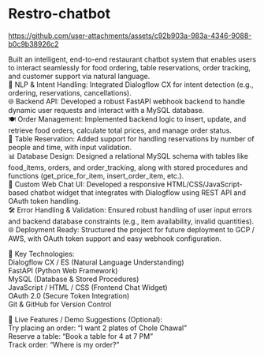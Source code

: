 # Restro-chatbot

https://github.com/user-attachments/assets/c92b903a-983a-4346-9088-b0c9b38926c2

Built an intelligent, end-to-end restaurant chatbot system that enables users to interact seamlessly for food ordering, table reservations, order tracking, and customer support via natural language.  
🧠 NLP & Intent Handling: Integrated Dialogflow CX for intent detection (e.g., ordering, reservations, cancellations).  
🌐 Backend API: Developed a robust FastAPI webhook backend to handle dynamic user requests and interact with a MySQL database.  
🍽️ Order Management: Implemented backend logic to insert, update, and retrieve food orders, calculate total prices, and manage order status.  
📅 Table Reservation: Added support for handling reservations by number of people and time, with input validation.  
📊 Database Design: Designed a relational MySQL schema with tables like food_items, orders, and order_tracking, along with stored procedures and functions (get_price_for_item, insert_order_item, etc.).  
💬 Custom Web Chat UI: Developed a responsive HTML/CSS/JavaScript-based chatbot widget that integrates with Dialogflow using REST API and OAuth token handling.  
🛠️ Error Handling & Validation: Ensured robust handling of user input errors and backend database constraints (e.g., item availability, invalid quantities).  
🌐 Deployment Ready: Structured the project for future deployment to GCP / AWS, with OAuth token support and easy webhook configuration.  

🚀 Key Technologies:  
Dialogflow CX / ES (Natural Language Understanding)  
FastAPI (Python Web Framework)  
MySQL (Database & Stored Procedures)  
JavaScript / HTML / CSS (Frontend Chat Widget)  
OAuth 2.0 (Secure Token Integration)  
Git & GitHub for Version Control  

🧩 Live Features / Demo Suggestions (Optional):  
Try placing an order: “I want 2 plates of Chole Chawal”  
Reserve a table: “Book a table for 4 at 7 PM”  
Track order: “Where is my order?”  

